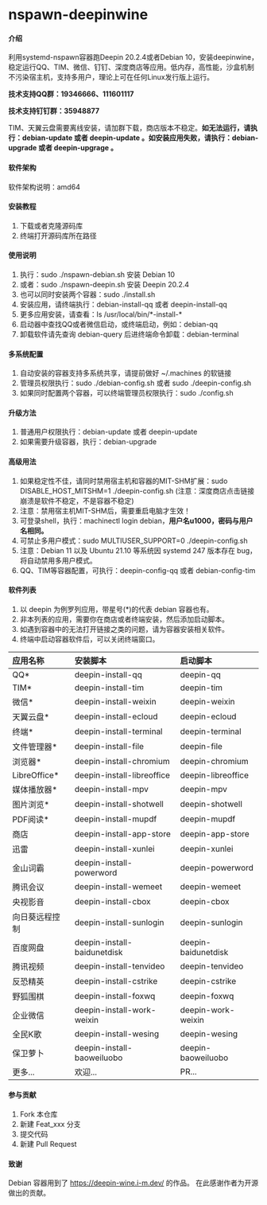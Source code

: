 # nspawn-deepinwine

#### 介绍
利用systemd-nspawn容器跑Deepin 20.2.4或者Debian 10，安装deepinwine，稳定运行QQ、TIM、微信、钉钉、深度商店等应用。低内存，高性能，沙盒机制不污染宿主机，支持多用户，理论上可在任何Linux发行版上运行。

<p><b>技术支持QQ群：19346666、111601117</b></p>
<p><b>技术支持钉钉群：35948877</b></p>
TIM、天翼云盘需要离线安装，请加群下载，商店版本不稳定。<b>如无法运行，请执行：debian-update 或者 deepin-update 。如安装应用失败，请执行：debian-upgrade 或者 deepin-upgrage 。</b>

#### 软件架构
软件架构说明：amd64

#### 安装教程
1.  下载或者克隆源码库
2.  终端打开源码库所在路径

#### 使用说明
1.  执行：sudo ./nspawn-debian.sh 安装 Debian 10
2.  或者：sudo ./nspawn-deepin.sh 安装 Deepin 20.2.4
3.  也可以同时安装两个容器：sudo ./install.sh
4.  安装应用，请终端执行：debian-install-qq 或者 deepin-install-qq
5.  更多应用安装，请查看：ls /usr/local/bin/\*-install-\*
6.  启动器中查找QQ或者微信启动，或终端启动，例如：debian-qq
7.  卸载软件请先查询 debian-query 后进终端命令卸载：debian-terminal

#### 多系统配置
1.  自动安装的容器支持多系统共享，请提前做好 ~/.machines 的软链接
2.  管理员权限执行：sudo ./debian-config.sh 或者 sudo ./deepin-config.sh
3.  如果同时配置两个容器，可以终端管理员权限执行：sudo ./config.sh

#### 升级方法
1.  普通用户权限执行：debian-update 或者 deepin-update
2.  如果需要升级容器，执行：debian-upgrade

#### 高级用法
1.  如果稳定性不佳，请同时禁用宿主机和容器的MIT-SHM扩展：sudo DISABLE_HOST_MITSHM=1 ./deepin-config.sh (注意：深度商店点击链接崩溃是软件不稳定，不是容器不稳定)
2.  注意：禁用宿主机MIT-SHM后，需要重启电脑才生效！
3.  可登录shell，执行：machinectl login debian，<b>用户名u1000，密码与用户名相同。</b>
4.  可禁止多用户模式：sudo MULTIUSER_SUPPORT=0 ./deepin-config.sh
5.  注意：Debian 11 以及 Ubuntu 21.10 等系统因 systemd 247 版本存在 bug，将自动禁用多用户模式。
6.  QQ、TIM等容器配置，可执行：deepin-config-qq 或者 debian-config-tim

#### 软件列表
1.  以 deepin 为例罗列应用，带星号(*)的代表 debian 容器也有。
2.  非本列表的应用，需要你在商店或者终端安装，然后添加启动脚本。
3.  如遇到容器中的无法打开链接之类的问题，请为容器安装相关软件。
4.  终端中启动容器软件后，可以关闭终端窗口。

| 应用名称      | 安装脚本                     | 启动脚本                  |
| :---        | :----                       | :----                    |
| QQ*         | deepin-install-qq           | deepin-qq                |
| TIM*        | deepin-install-tim          | deepin-tim               |
| 微信*        | deepin-install-weixin       | deepin-weixin            |
| 天翼云盘*     | deepin-install-ecloud       | deepin-ecloud            |
| 终端*        | deepin-install-terminal     | deepin-terminal          |
| 文件管理器*   | deepin-install-file         | deepin-file              |
| 浏览器*      | deepin-install-chromium     | deepin-chromium          |
| LibreOffice*| deepin-install-libreoffice  | deepin-libreoffice       |
| 媒体播放器*   | deepin-install-mpv          | deepin-mpv               |
| 图片浏览*     | deepin-install-shotwell     | deepin-shotwell          |
| PDF阅读*     | deepin-install-mupdf        | deepin-mupdf             |
| 商店         | deepin-install-app-store    | deepin-app-store         |
| 迅雷         | deepin-install-xunlei       | deepin-xunlei            |
| 金山词霸      | deepin-install-powerword    | deepin-powerword         |
| 腾讯会议      | deepin-install-wemeet       | deepin-wemeet            |
| 央视影音      | deepin-install-cbox         | deepin-cbox              |
| 向日葵远程控制 | deepin-install-sunlogin     | deepin-sunlogin          |
| 百度网盘      | deepin-install-baidunetdisk | deepin-baidunetdisk      |
| 腾讯视频      | deepin-install-tenvideo     | deepin-tenvideo          |
| 反恐精英      | deepin-install-cstrike      | deepin-cstrike           |
| 野狐围棋      | deepin-install-foxwq        | deepin-foxwq             |
| 企业微信      | deepin-install-work-weixin  | deepin-work-weixin       |
| 全民K歌      | deepin-install-wesing       | deepin-wesing            |
| 保卫萝卜      | deepin-install-baoweiluobo  | deepin-baoweiluobo       |
| 更多...      | 欢迎...                      | PR...                    |

#### 参与贡献
1.  Fork 本仓库
2.  新建 Feat_xxx 分支
3.  提交代码
4.  新建 Pull Request

#### 致谢
Debian 容器用到了 https://deepin-wine.i-m.dev/ 的作品。
在此感谢作者为开源做出的贡献。
